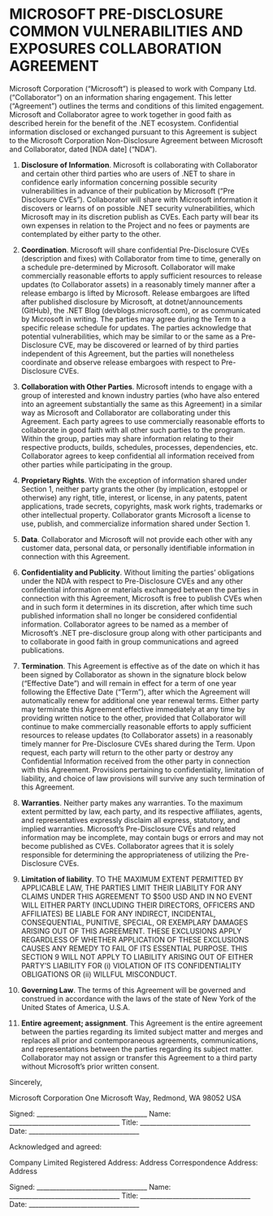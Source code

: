 # MICROSOFT PRE-DISCLOSURE COMMON VULNERABILITIES AND EXPOSURES COLLABORATION AGREEMENT

Microsoft Corporation (“Microsoft”) is pleased to work with Company Ltd. (“Collaborator”) on an information sharing engagement. This letter (“Agreement”) outlines the terms and conditions of this limited engagement. Microsoft and Collaborator agree to work  together in good faith as described herein for the benefit of the .NET ecosystem. Confidential information disclosed or exchanged  pursuant to this Agreement is subject to the Microsoft Corporation Non-Disclosure Agreement between Microsoft and Collaborator, dated [NDA date] (“NDA”).

1. **Disclosure of Information**. Microsoft is collaborating with Collaborator and certain other third parties who are users of .NET to  share in confidence early information concerning possible security vulnerabilities in advance of their publication by Microsoft (“Pre Disclosure CVEs”). Collaborator will share with Microsoft information it discovers or learns of on possible .NET security vulnerabilities, which  Microsoft may in its discretion publish as CVEs. Each party will bear its own expenses in relation to the Project and no fees or payments are contemplated by either party to the other.

2. **Coordination**. Microsoft will share confidential Pre-Disclosure CVEs (description and fixes) with Collaborator from time to time, generally on a schedule pre-determined by Microsoft. Collaborator will make commercially reasonable efforts to apply sufficient resources to release updates (to  Collaborator assets) in a reasonably timely manner after a release embargo is lifted by Microsoft. Release embargoes are lifted after published disclosure by Microsoft, at dotnet/announcements (GitHub), the .NET Blog (devblogs.microsoft.com), or as communicated by Microsoft in writing. The  parties may agree during the Term to a specific release schedule for updates. The parties acknowledge that potential vulnerabilities,  which may be similar to or the same as a Pre-Disclosure CVE, may be discovered or learned of by third parties independent of this  Agreement, but the parties will nonetheless coordinate and observe release embargoes with respect to Pre-Disclosure CVEs.

3. **Collaboration with Other Parties**. Microsoft intends to engage with a group of interested and known industry parties (who have  also entered into an agreement substantially the same as this Agreement) in a similar way as Microsoft and Collaborator are  collaborating under this Agreement. Each party agrees to use commercially reasonable efforts to collaborate in good faith with all other such parties to the program. Within the group, parties may share information relating to their respective products, builds, schedules, processes, dependencies, etc.  Collaborator agrees to keep confidential all information received from other parties while participating in the group.

4. **Proprietary Rights**. With the exception of information shared under Section 1, neither party grants the other (by implication, estoppel or otherwise) any right, title, interest, or license, in any patents, patent applications, trade secrets, copyrights, mask work rights, trademarks or other intellectual property. Collaborator grants Microsoft a license to use, publish, and commercialize information shared under Section 1. 

5. **Data**. Collaborator and Microsoft will not provide each other with any customer data, personal data, or personally identifiable  information in connection with this Agreement.

6. **Confidentiality and Publicity**. Without limiting the parties’ obligations under the NDA with respect to Pre-Disclosure CVEs and any  other confidential information or materials exchanged between the parties in connection with this Agreement, Microsoft is free to  publish CVEs when and in such form it determines in its discretion, after which time such published information shall no longer be  considered confidential information. Collaborator agrees to be named as a member of Microsoft’s .NET pre-disclosure group along  with other participants and to collaborate in good faith in group communications and agreed publications.

7. **Termination**. This Agreement is effective as of the date on which it has been signed by Collaborator as shown in the signature block  below (“Effective Date”) and will remain in effect for a term of one year following the Effective Date (“Term”), after which the  Agreement will automatically renew for additional one year renewal terms. Either party may terminate this Agreement effective immediately at any time  by providing written notice to the other, provided that Collaborator will continue to make commercially reasonable efforts to apply sufficient resources to release updates (to  Collaborator assets) in a reasonably timely manner for Pre-Disclosure CVEs shared during the Term. Upon request, each party will return to the other party or destroy any Confidential Information received from the other party in connection with this Agreement. Provisions pertaining to confidentiality,  limitation of liability, and choice of law provisions will survive any such termination of this Agreement.

8. **Warranties**. Neither party makes any warranties. To the maximum extent permitted by law, each party, and its respective  affiliates, agents, and representatives expressly disclaim all express, statutory, and implied warranties. Microsoft’s Pre-Disclosure  CVEs and related information may be incomplete, may contain bugs or errors and may not become published as CVEs. Collaborator agrees that it is solely responsible for determining the appropriateness of utilizing the Pre-Disclosure CVEs.

9. **Limitation of liability**. TO THE MAXIMUM EXTENT PERMITTED BY APPLICABLE LAW, THE PARTIES LIMIT THEIR LIABILITY FOR ANY  CLAIMS UNDER THIS AGREEMENT TO $500 USD AND IN NO EVENT WILL EITHER PARTY (INCLUDING THEIR DIRECTORS, OFFICERS  AND AFFILIATES) BE LIABLE FOR ANY INDIRECT, INCIDENTAL, CONSEQUENTIAL, PUNITIVE, SPECIAL, OR EXEMPLARY DAMAGES  ARISING OUT OF THIS AGREEMENT. THESE EXCLUSIONS APPLY REGARDLESS OF WHETHER APPLICATION OF THESE EXCLUSIONS  CAUSES ANY REMEDY TO FAIL OF ITS ESSENTIAL PURPOSE. THIS SECTION 9 WILL NOT APPLY TO LIABILITY ARISING OUT OF EITHER  PARTY’S LIABILITY FOR (i) VIOLATION OF ITS CONFIDENTIALITY OBLIGATIONS OR (ii) WILLFUL MISCONDUCT.

10. **Governing Law**. The terms of this Agreement will be governed and construed in accordance with the laws of the state of  New York of the United States of America, U.S.A. 

11. **Entire agreement; assignment**. This Agreement is the entire agreement between the parties regarding its limited subject matter  and merges and replaces all prior and contemporaneous agreements, communications, and representations between the parties  regarding its subject matter. Collaborator may not assign or transfer this Agreement to a third party without Microsoft’s prior  written consent.

Sincerely,

Microsoft Corporation
One Microsoft Way, Redmond, WA 98052 USA

Signed: __________________________________
Name: __________________________________
Title: __________________________________
Date: __________________________________

Acknowledged and agreed:

Company Limited
Registered Address:  Address
Correspondence Address:  Address

Signed: __________________________________
Name: __________________________________
Title: __________________________________
Date: __________________________________
